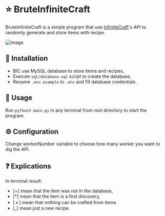 # ⭐ BruteInfiniteCraft

BruteInfiniteCraft is a simple program that use [InfiniteCraft](https://neal.fun/infinite-craft)'s API to randomly generate and store items with recipe.

![image](https://github.com/SkyWors/BruteInfiniteCraft/assets/70440695/29f791a0-5d5e-49e0-a1d2-282230345927)

## 🔧 Installation

- BIC use MySQL database to store items and recipes,
- Execute ``sql/database.sql`` script to create the database,
- Rename ``.env.example`` to ``.env`` and fill database credentials.

## 🤚 Usage

Run ``python3 main.py`` in any terminal from root directory to start the program.

## ⚙️ Configuration

Change workerNumber variable to choose how many worker you want to dig the API.

## ❓ Explications

In terminal result:
- [+] mean that the item was not in the database,
- [*] mean that the item is a first discovery,
- [ｘ] mean that nothing can be crafted from items
- [_] mean just a new recipe.
